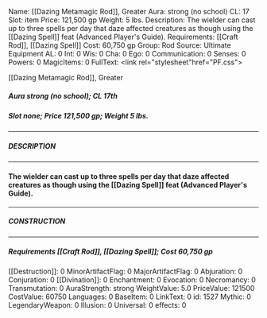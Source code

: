 Name: [[Dazing Metamagic Rod]], Greater
Aura: strong (no school)
CL: 17
Slot: item
Price: 121,500 gp
Weight: 5 lbs.
Description: The wielder can cast up to three spells per day that daze affected creatures as though using the [[Dazing Spell]] feat (Advanced Player's Guide).
Requirements: [[Craft Rod]], [[Dazing Spell]]
Cost: 60,750 gp
Group: Rod
Source: Ultimate Equipment
AL: 0
Int: 0
Wis: 0
Cha: 0
Ego: 0
Communication: 0
Senses: 0
Powers: 0
MagicItems: 0
FullText: <link rel="stylesheet"href="PF.css"><div class="heading"><p class="alignleft">[[Dazing Metamagic Rod]], Greater</p><div style="clear: both;"></div></div><div><h5><b>Aura </b>strong (no school); <b>CL </b>17th</h5><h5><b>Slot </b>none; <b>Price </b>121,500 gp; <b>Weight </b>5 lbs.</h5></div><hr/><div><h5><b>DESCRIPTION</b></h5></div><hr/><div><h4><p>The wielder can cast up to three spells per day that daze affected creatures as though using the [[Dazing Spell]] feat (Advanced Player's Guide).</p></h4></div><hr/><div><h5><b>CONSTRUCTION</b></h5></div><hr/><div><h5><b>Requirements </b>[[Craft Rod]], [[Dazing Spell]]; <b>Cost </b>60,750 gp</h5></div>
[[Destruction]]: 0
MinorArtifactFlag: 0
MajorArtifactFlag: 0
Abjuration: 0
Conjuration: 0
[[Divination]]: 0
Enchantment: 0
Evocation: 0
Necromancy: 0
Transmutation: 0
AuraStrength: strong
WeightValue: 5.0
PriceValue: 121500
CostValue: 60750
Languages: 0
BaseItem: 0
LinkText: 0
id: 1527
Mythic: 0
LegendaryWeapon: 0
Illusion: 0
Universal: 0
effects: 0
